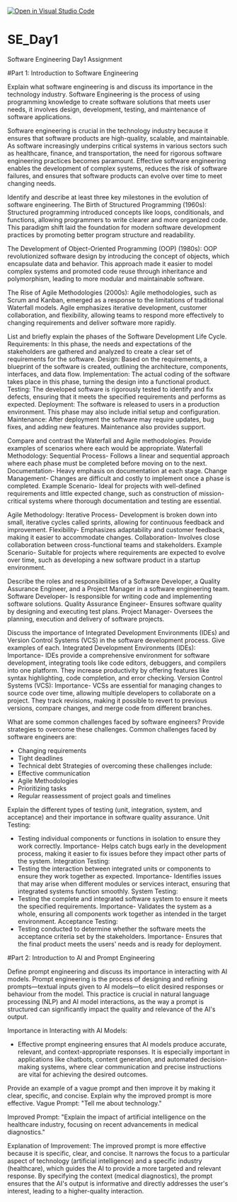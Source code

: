 [![Open in Visual Studio Code](https://classroom.github.com/assets/open-in-vscode-2e0aaae1b6195c2367325f4f02e2d04e9abb55f0b24a779b69b11b9e10269abc.svg)](https://classroom.github.com/online_ide?assignment_repo_id=15563282&assignment_repo_type=AssignmentRepo)
# SE_Day1
Software Engineering Day1 Assignment

#Part 1: Introduction to Software Engineering

Explain what software engineering is and discuss its importance in the technology industry.
Software Engineering is the process of using programming knowledge to create software solutions that meets user needs, it involves design, development, testing, and maintenance of software applications.

Software engineering is crucial in the technology industry because it ensures that software products are high-quality, scalable, and maintainable. As software increasingly underpins critical systems in various sectors such as healthcare, finance, and transportation, the need for rigorous software engineering practices becomes paramount. Effective software engineering enables the development of complex systems, reduces the risk of software failures, and ensures that software products can evolve over time to meet changing needs.

Identify and describe at least three key milestones in the evolution of software engineering.
The Birth of Structured Programming (1960s):
Structured programming introduced concepts like loops, conditionals, and functions, allowing programmers to write clearer and more organized code. This paradigm shift laid the foundation for modern software development practices by promoting better program structure and readability.

The Development of Object-Oriented Programming (OOP) (1980s):
OOP revolutionized software design by introducing the concept of objects, which encapsulate data and behavior. This approach made it easier to model complex systems and promoted code reuse through inheritance and polymorphism, leading to more modular and maintainable software.

The Rise of Agile Methodologies (2000s):
Agile methodologies, such as Scrum and Kanban, emerged as a response to the limitations of traditional Waterfall models. Agile emphasizes iterative development, customer collaboration, and flexibility, allowing teams to respond more effectively to changing requirements and deliver software more rapidly.

List and briefly explain the phases of the Software Development Life Cycle.
Requirements:
In this phase, the needs and expectations of the stakeholders are gathered and analyzed to create a clear set of requirements for the software.
Design:
Based on the requirements, a blueprint of the software is created, outlining the architecture, components, interfaces, and data flow.
Implementation:
The actual coding of the software takes place in this phase, turning the design into a functional product.
Testing:
The developed software is rigorously tested to identify and fix defects, ensuring that it meets the specified requirements and performs as expected.
Deployment:
The software is released to users in a production environment. This phase may also include initial setup and configuration.
Maintenance:
After deployment the software may require updates, bug fixes, and adding new features. Maintenance also provides support.

Compare and contrast the Waterfall and Agile methodologies. Provide examples of scenarios where each would be appropriate.
Waterfall Methodology:
Sequential Process- Follows a linear and sequential approach where each phase must be completed before moving on to the next.
Documentation- Heavy emphasis on documentation at each stage.
Change Management- Changes are difficult and costly to implement once a phase is completed.
Example Scenario- Ideal for projects with well-defined requirements and little expected change, such as construction of mission-critical systems where thorough documentation and testing are essential.

Agile Methodology:
Iterative Process- Development is broken down into small, iterative cycles called sprints, allowing for continuous feedback and improvement.
Flexibility- Emphasizes adaptability and customer feedback, making it easier to accommodate changes.
Collaboration- Involves close collaboration between cross-functional teams and stakeholders.
Example Scenario- Suitable for projects where requirements are expected to evolve over time, such as developing a new software product in a startup environment.

Describe the roles and responsibilities of a Software Developer, a Quality Assurance Engineer, and a Project Manager in a software engineering team.
Software Developer- Is responsible for writing code and implementing software solutions.
Quality Assurance Engineer- Ensures software quality by designing and executing test plans.
Project Manager- Oversees the planning, execution and delivery of software projects.

Discuss the importance of Integrated Development Environments (IDEs) and Version Control Systems (VCS) in the software development process. Give examples of each.
Integrated Development Environments (IDEs):
Importance- IDEs provide a comprehensive environment for software development, integrating tools like code editors, debuggers, and compilers into one platform. They increase productivity by offering features like syntax highlighting, code completion, and error checking.
Version Control Systems (VCS):
Importance- VCSs are essential for managing changes to source code over time, allowing multiple developers to collaborate on a project. They track revisions, making it possible to revert to previous versions, compare changes, and merge code from different branches.

What are some common challenges faced by software engineers? Provide strategies to overcome these challenges.
Common challenges faced by software engineers are:
- Changing requirements
- Tight deadlines
- Technical debt
Strategies of overcoming these challenges include:
- Effective communication
- Agile Methodologies
- Prioritizing tasks
- Regular reassessment of project goals and timelines

Explain the different types of testing (unit, integration, system, and acceptance) and their importance in software quality assurance.
Unit Testing:
- Testing individual components or functions in isolation to ensure they work correctly.
Importance- Helps catch bugs early in the development process, making it easier to fix issues before they impact other parts of the system.
Integration Testing:
- Testing the interaction between integrated units or components to ensure they work together as expected.
Importance- Identifies issues that may arise when different modules or services interact, ensuring that integrated systems function smoothly.
System Testing:
- Testing the complete and integrated software system to ensure it meets the specified requirements.
Importance- Validates the system as a whole, ensuring all components work together as intended in the target environment.
Acceptance Testing:
- Testing conducted to determine whether the software meets the acceptance criteria set by the stakeholders.
Importance- Ensures that the final product meets the users' needs and is ready for deployment.

#Part 2: Introduction to AI and Prompt Engineering

Define prompt engineering and discuss its importance in interacting with AI models.
Prompt engineering is the process of designing and refining prompts—textual inputs given to AI models—to elicit desired responses or behaviour from the model. This practice is crucial in natural language processing (NLP) and AI model interactions, as the way a prompt is structured can significantly impact the quality and relevance of the AI's output.

Importance in Interacting with AI Models:
- Effective prompt engineering ensures that AI models produce accurate, relevant, and context-appropriate responses. It is especially important in applications like chatbots, content generation, and automated decision-making systems, where clear communication and precise instructions are vital for achieving the desired outcomes.

Provide an example of a vague prompt and then improve it by making it clear, specific, and concise. Explain why the improved prompt is more effective.
Vague Prompt:
"Tell me about technology."

Improved Prompt:
"Explain the impact of artificial intelligence on the healthcare industry, focusing on recent advancements in medical diagnostics."

Explanation of Improvement:
The improved prompt is more effective because it is specific, clear, and concise. It narrows the focus to a particular aspect of technology (artificial intelligence) and a specific industry (healthcare), which guides the AI to provide a more targeted and relevant response. By specifying the context (medical diagnostics), the prompt ensures that the AI's output is informative and directly addresses the user's interest, leading to a higher-quality interaction.

